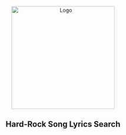 <!-- PROJECT LOGO -->
<br />
<p align="center">
    <img src="https://github.com/TanvirBabu/vs-code-settings-extensions/blob/main/images/logo.png" alt="Logo" width="280" height="auto">
</p>

  <h2 align="center">Hard-Rock Song Lyrics Search</h2>
